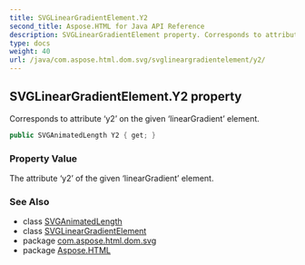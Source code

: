 ```yaml
---
title: SVGLinearGradientElement.Y2
second_title: Aspose.HTML for Java API Reference
description: SVGLinearGradientElement property. Corresponds to attribute y2 on the given linearGradient element
type: docs
weight: 40
url: /java/com.aspose.html.dom.svg/svglineargradientelement/y2/
---
```

## SVGLinearGradientElement.Y2 property

Corresponds to attribute ‘y2’ on the given ‘linearGradient’ element.

```java
public SVGAnimatedLength Y2 { get; }
```

### Property Value

The attribute ‘y2’ of the given ‘linearGradient’ element.

### See Also

* class [SVGAnimatedLength](../../../com.aspose.html.dom.svg.datatypes/svganimatedlength/)
* class [SVGLinearGradientElement](../)
* package [com.aspose.html.dom.svg](../../../com.aspose.html.dom.svg/)
* package [Aspose.HTML](../../../)

